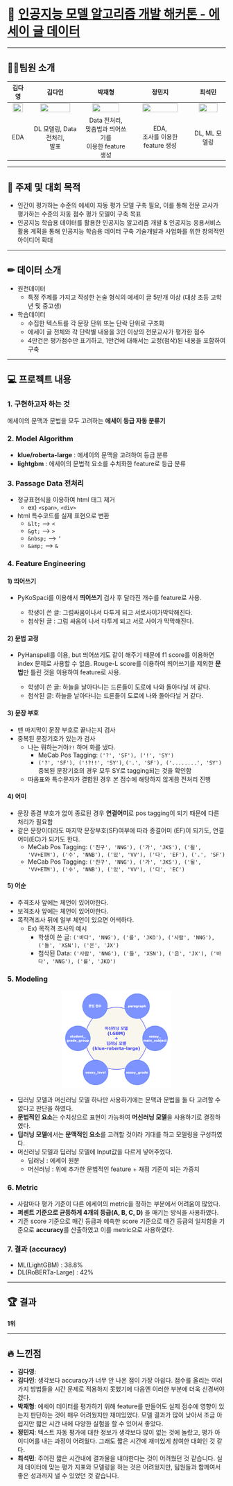 # 🥇 [인공지능 모델 알고리즘 개발 해커톤 - 에세이 글 데이터](https://dataton.gabia.io/sub.php?code=6&mode=view&no=19&category=&page=1&search=&keyword=)

---
## 🙋‍♂️팀원 소개
|김다영|김다인|박재형|정민지|최석민|
| :---: | :---: | :---: | :---: | :---: | 
| <a href="https://github.com/keemdy" height="5" width="10" target="_blank"><img src="https://avatars.githubusercontent.com/u/68893924?v=4" width="80%" height="80%"> | <a href="https://github.com/danny980521" height="5" width="10" target="_blank"><img src="https://avatars.githubusercontent.com/u/77524474?v=4" width="80%" height="80%">| <a href="https://github.com/Jay-Ppark" height="5" width="10" target="_blank"><img src="https://avatars.githubusercontent.com/u/29303223?v=4" width="80%" height="80%">| <a href="https://github.com/minji-o-j" height="5" width="10" target="_blank"><img src="https://avatars.githubusercontent.com/u/45448731?v=4" width="80%" height="80%">| <a href="https://github.com/RockMiin" height="5" width="10" target="_blank"><img src="https://avatars.githubusercontent.com/u/52374789?v=4" width="80%" height="80%">|
|EDA|DL 모델링, Data 전처리,<br> 발표|Data 전처리,<br> 맞춤법과 띄어쓰기를<br> 이용한 feature 생성|EDA,<br> 조사를 이용한 feature 생성|DL, ML 모델링| <!--***여기에 각자 역할 적어!-->
  
---
## 🎈 주제 및 대회 목적
- 인간이 평가하는 수준의 에세이 자동 평가 모델 구축 필요, 이를 통해 전문 교사가 평가하는 수준의 자동 점수 평가 모델이 구축 목표  
- 인공지능 학습용 데이터를 활용한 인공지능 알고리즘 개발 & 인공지능 응용서비스 활용 계획을 통해 인공지능 학습용 데이터 구축 기술개발과 사업화를 위한 창의적인 아이디어 확대  
  
---
## ✏ 데이터 소개  
* 원천데이터  
    * 특정 주제를 가지고 작성한 논술 형식의 에세이 글 5만개 이상 (대상 초등 고학년 및 중고생)  
* 학습데이터  
    * 수집한 텍스트를 각 문장 단위 또는 단락 단위로 구조화  
    * 에세이 글 전체와 각 단락별 내용을 3인 이상의 전문교사가 평가한 점수  
    * 4만건은 평가점수만 표기하고, 1만건에 대해서는 교정(첨삭)된 내용을 포함하여 구축  
    
---
## 💻 프로젝트 내용  
### 1. 구현하고자 하는 것  
에세이의 문맥과 문법을 모두 고려하는 **에세이 등급 자동 분류기**  

### 2. Model Algorithm  
* **klue/roberta-large** : 에세이의 문맥을 고려하여 등급 분류  
* **lightgbm** : 에세이의 문법적 요소를 수치화한 feature로 등급 분류  

### 3. Passage Data 전처리  
* 정규표현식을 이용하여 html 태그 제거  
    * ex) `<span>`, `<div>`  
* html 특수코드를 실제 표현으로 변환  
  * `&lt;` --> `<`
  * `&gt;` --> `>`
  * `&nbsp;` --> `‘`
  * `&amp;` --> `&`

### 4. Feature Engineering  
#### 1) 띄어쓰기  
* PyKoSpaci를 이용해서 **띄어쓰기** 검사 후 달라진 개수를 feature로 사용.  

    * 학생이 쓴 글: 그럼싸움이나서 다투게 되고 서로사이가막막해진다.  
    * 첨삭된 글 : 그럼 싸움이 나서 다투게 되고 서로 사이가 막막해진다.  
#### 2) 문법 교정  
* PyHanspell를 이용, but 띄어쓰기도 같이 해주기 때문에 f1 score를 이용하면 index 문제로 사용할 수 없음. Rouge-L score를 이용하여 띄어쓰기를 제외한 **문법**만 틀린 것을 이용하여 feature로 사용.  

    * 학생이 쓴 글: 하늘을 날아다니는 드론들이 도로에 나와 돌아다닐 꺼 같다.  
    * 첨삭된 글: 하늘을 날아다니는 드론들이 도로에 나와 돌아다닐 거 같다.  
#### 3) 문장 부호
* 맨 마지막이 문장 부호로 끝나는지 검사
* 중복된 문장기호가 있는가 검사
    * 나는 뭐하는거야`?!` 하며 화를 냈다.
        * MeCab Pos Tagging: `('?', 'SF'), ('!', 'SY')`
        * `('?', 'SF'), ('!?!!', 'SY')`, `('.', 'SF'), ('........', 'SY')` 중복된 문장기호의 경우 모두 SY로 tagging되는 것을 확인함
    * 따옴표와 특수문자가 결합된 경우 본 점수에 해당하지 않게끔 전처리 진행
    
#### 4) 어미  
* 문장 종결 부호가 없이 종료된 경우 **연결어미**로 pos tagging이 되기 때문에 다른 처리가 필요함
* 같은 문장이더라도 마지막 문장부호(SF)여부에 따라 종결어미 (EF)이 되기도, 연결어미(EC)가 되기도 한다.
    * MeCab Pos Tagging: `('친구', 'NNG'), ('가', 'JKS'), ('될', 'VV+ETM'), ('수', 'NNB'), ('있', 'VV'), ('다', 'EF'), ('.', 'SF')`
    * MeCab Pos Tagging: `('친구', 'NNG'), ('가', 'JKS'), ('될', 'VV+ETM'), ('수', 'NNB'), ('있', 'VV'), ('다', 'EC')`

#### 5) 어순  
* 주격조사 앞에는 체언이 있어야한다.
* 보격조사 앞에는 체언이 있어야한다.
* 목적격조사 뒤에 일부 체언이 있으면 어색하다.
    * Ex) 목적격 조사의 예시
        * 학생이 쓴 글: `('바다', 'NNG'), ('를', 'JKO'), ('사람', 'NNG'), ('들', 'XSN'), ('은', 'JX')`
        * 첨삭된 Data: `('사람', 'NNG'), ('들', 'XSN'), ('은', 'JX'), ('바다', 'NNG'), ('를', 'JKO')`

### 5. Modeling

<div style="text-align : center;">
<img src="./images/2021-12-22-23-52-36.png" width="50%" height="50%"> 
</div>

* 딥러닝 모델과 머신러닝 모델 하나만 사용하기에는 문맥과 문법을 둘 다 고려할 수 없다고 판단을 하였다.
* **문법적인 요소**는 수치상으로 표현이 가능하여 **머신러닝 모델**을 사용하기로 결정하였다.
* **딥러닝 모델**에서는 **문맥적인 요소**를 고려할 것이라 기대를 하고 모델링을 구성하였다.
* 머신러닝 모델과 딥러닝 모델에 Input값을 다르게 넣어주었다.
    * 딥러닝 : 에세이 원문
    * 머신러닝 : 위에 추가한 문법적인 feature + 채점 기준이 되는 가중치
    


### 6. Metric
* 사람마다 평가 기준이 다른 에세이의 metric을 정하는 부분에서 어려움이 많았다. 
* **퍼센트 기준으로 균등하게 4개의 등급(A, B, C, D)** 을 매기는 방식을 사용하였다.
* 기존 score 기준으로 매긴 등급과 예측한 score 기준으로 매긴 등급의 일치함을 기준으로 **accuracy**를 산출하였고 이를 metric으로 사용하였다.
### 7. 결과 (accuracy)
* ML(LightGBM) : 38.8%
* DL(RoBERTa-Large) : 42%

---
## 🏆 결과
**1위** 

---
## 🔥 느낀점
- **김다영**:
- **김다인**: 생각보다 accuracy가 너무 안 나온 점이 가장 아쉽다. 점수를 올리는 여러가지 방법들을 시간 문제로 적용하지 못했기에 다음엔 이러한 부분에 더욱 신경써야겠다.
- **박재형**: 에세이 데이터를 평가하기 위해 feature를 만들어도 실제 점수에 영향이 있는지 판단하는 것이 매우 어려웠지만 재미있었다. 모델 결과가 많이 낮아서 조금 아쉽지만 짧은 시간 내에 다양한 실험을 할 수 있어서 좋았다.
- **정민지**: 텍스트 자동 평가에 대한 정보가 생각보다 많이 없는 것에 놀랐고, 평가 아이디어를 내는 과정이 어려웠다. 그래도 짧은 시간에 재미있게 참여한 대회인 것 같다.
- **최석민**: 주어진 짧은 시간내에 결과물을 내야한다는 것이 어려웠던 것 같습니다. 실제 데이터에 맞는 평가 지표와 모델링을 하는 것은 어려웠지만, 팀원들과 함께여서 좋은 성과까지 낼 수 있었던 것 같습니다.
